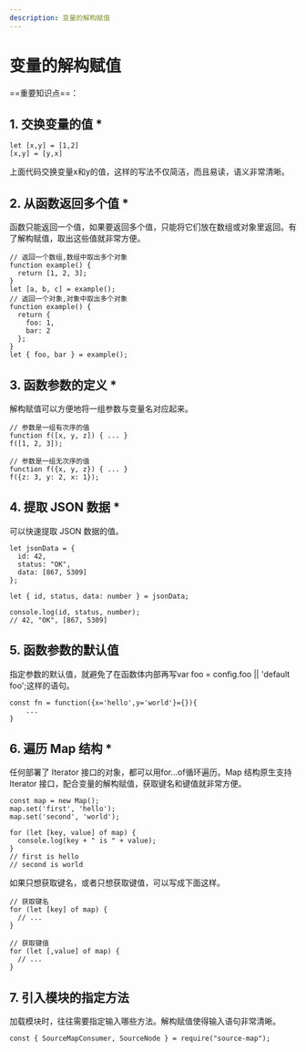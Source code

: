 ```yaml
---
description: 变量的解构赋值
---
```


# 变量的解构赋值

==重要知识点==：

## 1. 交换变量的值 *
```
let [x,y] = [1,2]
[x,y] = [y,x]
```
上面代码交换变量x和y的值，这样的写法不仅简洁，而且易读，语义非常清晰。

## 2. 从函数返回多个值 * 
函数只能返回一个值，如果要返回多个值，只能将它们放在数组或对象里返回。有了解构赋值，取出这些值就非常方便。
```
// 返回一个数组,数组中取出多个对象
function example() {
  return [1, 2, 3];
}
let [a, b, c] = example();
// 返回一个对象,对象中取出多个对象
function example() {
  return {
    foo: 1,
    bar: 2
  };
}
let { foo, bar } = example();
```
## 3. 函数参数的定义 * 
解构赋值可以方便地将一组参数与变量名对应起来。

```
// 参数是一组有次序的值
function f([x, y, z]) { ... }
f([1, 2, 3]);

// 参数是一组无次序的值
function f({x, y, z}) { ... }
f({z: 3, y: 2, x: 1});
```
## 4. 提取 JSON 数据 * 
可以快速提取 JSON 数据的值。
```
let jsonData = {
  id: 42,
  status: "OK",
  data: [867, 5309]
};

let { id, status, data: number } = jsonData;

console.log(id, status, number);
// 42, "OK", [867, 5309]
```
## 5. 函数参数的默认值
指定参数的默认值，就避免了在函数体内部再写var foo = config.foo || 'default foo';这样的语句。
```
const fn = function({x='hello',y='world'}={}){
    ...
}
```
## 6. 遍历 Map 结构 *
任何部署了 Iterator 接口的对象，都可以用for...of循环遍历。Map 结构原生支持 Iterator 接口，配合变量的解构赋值，获取键名和键值就非常方便。

```
const map = new Map();
map.set('first', 'hello');
map.set('second', 'world');

for (let [key, value] of map) {
  console.log(key + " is " + value);
}
// first is hello
// second is world
```
如果只想获取键名，或者只想获取键值，可以写成下面这样。

```
// 获取键名
for (let [key] of map) {
  // ...
}

// 获取键值
for (let [,value] of map) {
  // ...
}
```
## 7. 引入模块的指定方法
加载模块时，往往需要指定输入哪些方法。解构赋值使得输入语句非常清晰。

```
const { SourceMapConsumer, SourceNode } = require("source-map");
```






